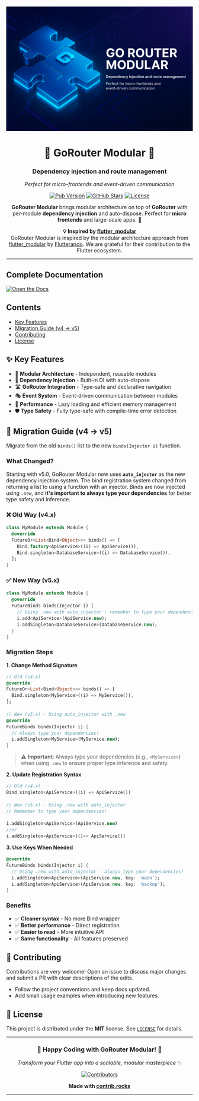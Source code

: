 <div align="center">

<p align="center">
  <img src="https://raw.githubusercontent.com/eduardohr-muniz/go_router_modular/master/assets/go-router-modular-banner.png" alt="Go Router Modular Banner" />
</p>

# 🧩 GoRouter Modular 💉

<h3>Dependency injection and route management</h3>
<p style="margin-top: 4px;">
  <em>Perfect for micro-frontends and event-driven communication</em>
  
</p>

[![Pub Version](https://img.shields.io/pub/v/go_router_modular?color=blue&style=for-the-badge)](https://pub.dev/packages/go_router_modular)
[![GitHub Stars](https://img.shields.io/github/stars/eduardohr-muniz/go_router_modular?color=yellow&style=for-the-badge)](https://github.com/eduardohr-muniz/go_router_modular)
[![License](https://img.shields.io/badge/license-MIT-green?style=for-the-badge)](LICENSE)

**GoRouter Modular** brings modular architecture on top of **GoRouter** with per-module **dependency injection** and auto-dispose. Perfect for **micro frontends** and large-scale apps. 🚀

<div align="center">

**💡 Inspired by [flutter_modular](https://pub.dev/packages/flutter_modular)**  
GoRouter Modular is inspired by the modular architecture approach from [flutter_modular](https://pub.dev/packages/flutter_modular) by [Flutterando](https://flutterando.com.br). We are grateful for their contribution to the Flutter ecosystem.

</div>

</div>

---
## Complete Documentation

<div align="left">

[![Open the Docs](https://gist.githubusercontent.com/cxmeel/0dbc95191f239b631c3874f4ccf114e2/raw/docs.svg)](https://eduardohr-muniz.github.io/go_router_modular)

</div>

## Contents

- [Key Features](#key-features)
- [Migration Guide (v4 → v5)](#migration-guide-v4--v5)
- [Contributing](#-contributing)
- [License](#-license)

## ✨ Key Features

- 🧩 **Modular Architecture** - Independent, reusable modules
- 💉 **Dependency Injection** - Built-in DI with auto-dispose
- 🛣️ **GoRouter Integration** - Type-safe and declarative navigation
- 🎭 **Event System** - Event-driven communication between modules
- 🚀 **Performance** - Lazy loading and efficient memory management
- 🛡️ **Type Safety** - Fully type-safe with compile-time error detection

## 🔄 Migration Guide (v4 → v5)

Migrate from the old `binds()` list to the new `binds(Injector i)` function.

### What Changed?

Starting with v5.0, GoRouter Modular now uses **`auto_injector`** as the new dependency injection system. The bind registration system changed from returning a list to using a function with an injector. Binds are now injected using `.new`, and **it's important to always type your dependencies** for better type safety and inference.

### ❌ Old Way (v4.x)

```dart
class MyModule extends Module {
  @override
  FutureOr<List<Bind<Object>>> binds() => [
    Bind.factory<ApiService>((i) => ApiService()),
    Bind.singleton<DatabaseService>((i) => DatabaseService()),
  ];
}
```

### ✅ New Way (v5.x)

```dart
class MyModule extends Module {
  @override
  FutureBinds binds(Injector i) {
    // Using .new with auto_injector - remember to type your dependencies!
    i.add<ApiService>(ApiService.new);
    i.addSingleton<DatabaseService>(DatabaseService.new);
  }
}
```

### Migration Steps

**1. Change Method Signature**

```dart
// Old (v4.x)
@override
FutureOr<List<Bind<Object>>> binds() => [
  Bind.singleton<MyService>((i) => MyService()),
];

// New (v5.x) - Using auto_injector with .new
@override
FutureBinds binds(Injector i) {
  // Always type your dependencies!
  i.addSingleton<MyService>(MyService.new);
}
```

> ⚠️ **Important**: Always type your dependencies (e.g., `<MyService>`) when using `.new` to ensure proper type inference and safety.

**2. Update Registration Syntax**

```dart
// Old (v4.x)
Bind.singleton<ApiService>((i) => ApiService())

// New (v5.x) - Using .new with auto_injector
// Remember to type your dependencies!

i.addSingleton<ApiService>(ApiService.new)
//or
i.addSingleton<ApiService>(()=> ApiService())
```

**3. Use Keys When Needed**

```dart
@override
FutureBinds binds(Injector i) {
  // Using .new with auto_injector - always type your dependencies!
  i.addSingleton<ApiService>(ApiService.new, key: 'main');
  i.addSingleton<ApiService>(ApiService.new, key: 'backup');
}
```

### Benefits

- ✅ **Cleaner syntax** - No more Bind wrapper
- ✅ **Better performance** - Direct registration
- ✅ **Easier to read** - More intuitive API
- ✅ **Same functionality** - All features preserved


## 🤝 Contributing

Contributions are very welcome! Open an issue to discuss major changes and submit a PR with clear descriptions of the edits.

- Follow the project conventions and keep docs updated.
- Add small usage examples when introducing new features.

## 📄 License

This project is distributed under the **MIT** license. See [`LICENSE`](LICENSE) for details.

---

<div align="center">

### 🎉 **Happy Coding with GoRouter Modular!** 🎉

*Transform your Flutter app into a scalable, modular masterpiece* ✨

<div style={{textAlign: 'center', margin: '2rem 0'}}>
  <a href="https://github.com/eduardohr-muniz/go_router_modular/graphs/contributors">
    <img src="https://contrib.rocks/image?repo=eduardohr-muniz/go_router_modular" alt="Contributors" />
  </a>
  <p style={{marginTop: '1rem', fontSize: '0.9rem', color: 'var(--ifm-color-emphasis-600)'}}>
    <strong>Made with <a href="https://contrib.rocks" target="_blank">contrib.rocks</a></strong>
  </p>
</div>

</div>

---